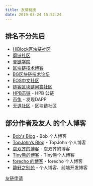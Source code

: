 ```yaml
---
title: 友情链接
date: 2019-03-24 15:52:24
---
```


## 排名不分先后

* [HiBlock区块链社区](https://hiblock.one/)
* [磨链社区](http://www.mochain.info/)
* [登链学院](http://edu.upchain.pro)
* [区块链技术博客](http://me.tryblockchain.org/)
* [BG区块链技术论坛](http://blockgeek.org/)
* [EOS中文社区](https://eosfans.io/)
* [链客区块链问答社区](https://www.liankexing.com/)
* [HPB芯链](https://hpb.io/)  - HPB 公链
* [币兔](https://www.bitool.cn/) - 发现DAPP
* [无退社区](https://wutui.pro/) - 区块链社区

## 部分作者及友人 的个人博客

* [Bob's Blog](https://bobjiang.com/) - Bob 个人博客
* [TopJohn’s Blog](https://www.xuanzhangjiong.top) - TopJohn 个人博客
* [虞双齐的博客](https://yushuangqi.com) - 虞双齐的博客
* [Tiny熊的博客](http://tinyxiong.com) - Tiny熊个人博客
* [forecho 的博客](https://blog.forecho.com/) - forecho 个人博客
* [静轩之别苑](https://quickapp.lovejade.cn/) - 个人博客、前端开发博客


[友链申请](https://learnblockchain.cn/images/tiny_wx_code.jpeg)

